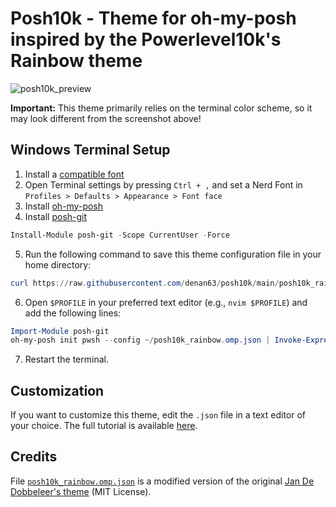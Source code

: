 # Posh10k - Theme for oh-my-posh inspired by the Powerlevel10k's Rainbow theme

![posh10k_preview](https://github.com/user-attachments/assets/0594eaf5-9066-4eab-a6d6-55bc768130f3)

**Important:** This theme primarily relies on the terminal color scheme, so it may look different from the screenshot above!

## Windows Terminal Setup

1. Install a [compatible font](https://github.com/romkatv/powerlevel10k#manual-font-installation)
2. Open Terminal settings by pressing `Ctrl + ,` and set a Nerd Font in `Profiles > Defaults > Appearance > Font face`
3. Install [oh-my-posh](https://ohmyposh.dev/)
4. Install [posh-git](https://github.com/dahlbyk/posh-git)

```powershell
Install-Module posh-git -Scope CurrentUser -Force
```

5. Run the following command to save this theme configuration file in your home directory:

```powershell
curl https://raw.githubusercontent.com/denan63/posh10k/main/posh10k_rainbow.omp.json -o "$HOME\posh10k_rainbow.omp.json"
```

6. Open `$PROFILE` in your preferred text editor (e.g., `nvim $PROFILE`) and add the following lines:

```powershell
Import-Module posh-git
oh-my-posh init pwsh --config ~/posh10k_rainbow.omp.json | Invoke-Expression
```

7. Restart the terminal.

## Customization
If you want to customize this theme, edit the `.json` file in a text editor of your choice.
The full tutorial is available [here](https://ohmyposh.dev/docs/installation/customize).

## Credits
File [`posh10k_rainbow.omp.json`](./posh10k_rainbow.omp.json) is a modified version of the original [Jan De Dobbeleer's theme](https://github.com/JanDeDobbeleer/oh-my-posh/blob/main/themes/powerlevel10k_rainbow.omp.json) (MIT License).
